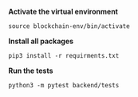 **Activate the virtual environment**

```
source blockchain-env/bin/activate
```

**Install all packages**

```
pip3 install -r requirments.txt
```

**Run the tests**

```
python3 -m pytest backend/tests
```
